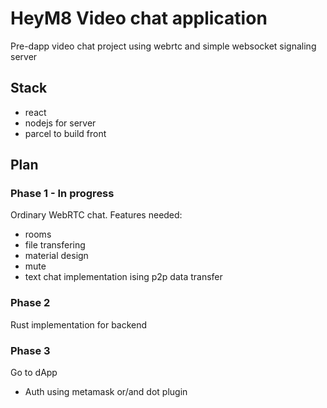 # HeyM8 Video chat application
Pre-dapp video chat project using webrtc 
and simple websocket signaling server

## Stack
- react
- nodejs for server
- parcel to build front

## Plan
### Phase 1 - In progress
Ordinary WebRTC chat. Features needed:
- rooms
- file transfering
- material design
- mute 
- text chat implementation ising p2p data transfer

### Phase 2 
 Rust implementation for backend

### Phase 3 
 Go to dApp
- Auth using metamask or/and dot plugin
